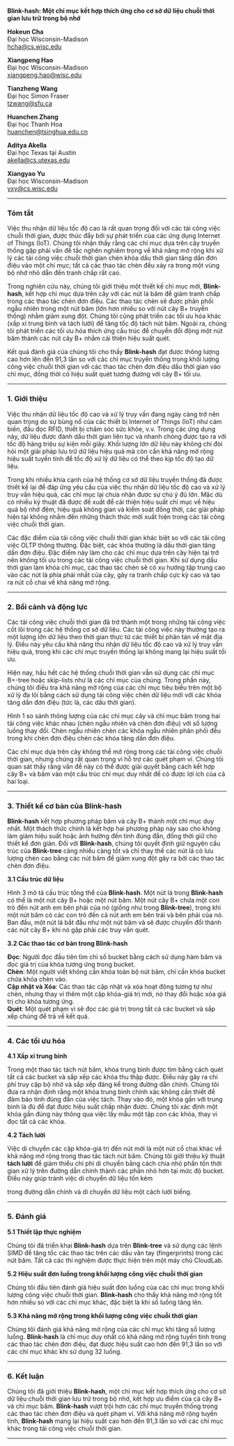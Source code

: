 

**Blink-hash: Một chỉ mục kết hợp thích ứng cho cơ sở dữ liệu chuỗi thời gian lưu trữ trong bộ nhớ**

**Hokeun Cha**  
Đại học Wisconsin-Madison  
hcha@cs.wisc.edu  

**Xiangpeng Hao**  
Đại học Wisconsin-Madison  
xiangpeng.hao@wisc.edu  

**Tianzheng Wang**  
Đại học Simon Fraser  
tzwang@sfu.ca  

**Huanchen Zhang**  
Đại học Thanh Hoa  
huanchen@tsinghua.edu.cn  

**Aditya Akella**  
Đại học Texas tại Austin  
akella@cs.utexas.edu  

**Xiangyao Yu**  
Đại học Wisconsin-Madison  
yxy@cs.wisc.edu  

---

### Tóm tắt

Việc thu nhận dữ liệu tốc độ cao là rất quan trọng đối với các tải công việc chuỗi thời gian, được thúc đẩy bởi sự phát triển của các ứng dụng Internet of Things (IoT). Chúng tôi nhận thấy rằng các chỉ mục dựa trên cây truyền thống gặp phải vấn đề tắc nghẽn nghiêm trọng về khả năng mở rộng khi xử lý các tải công việc chuỗi thời gian chèn khóa dấu thời gian tăng dần đơn điệu vào một chỉ mục; tất cả các thao tác chèn đều xảy ra trong một vùng bộ nhớ nhỏ dẫn đến tranh chấp rất cao.

Trong nghiên cứu này, chúng tôi giới thiệu một thiết kế chỉ mục mới, **Blink-hash**, kết hợp chỉ mục dựa trên cây với các nút lá băm để giảm tranh chấp trong các thao tác chèn đơn điệu. Các thao tác chèn sẽ được phân phối ngẫu nhiên trong một nút băm (lớn hơn nhiều so với nút cây B+ truyền thống) nhằm giảm xung đột. Chúng tôi cũng phát triển các tối ưu hóa khác (xấp xỉ trung bình và tách lười) để tăng tốc độ tách nút băm. Ngoài ra, chúng tôi phát triển các tối ưu hóa thích ứng cấu trúc để chuyển đổi động một nút băm thành các nút cây B+ nhằm cải thiện hiệu suất quét.

Kết quả đánh giá của chúng tôi cho thấy **Blink-hash** đạt được thông lượng cao hơn lên đến 91,3 lần so với các chỉ mục truyền thống trong khối lượng công việc chuỗi thời gian với các thao tác chèn đơn điệu dấu thời gian vào chỉ mục, đồng thời có hiệu suất quét tương đương với cây B+ tối ưu.

---

### 1. Giới thiệu

Việc thu nhận dữ liệu tốc độ cao và xử lý truy vấn đang ngày càng trở nên quan trọng do sự bùng nổ của các thiết bị Internet of Things (IoT) như cảm biến, đầu đọc RFID, thiết bị chăm sóc sức khỏe, v.v. Trong các ứng dụng này, dữ liệu được đánh dấu thời gian liên tục và nhanh chóng được tạo ra với tốc độ hàng triệu sự kiện mỗi giây. Khối lượng lớn dữ liệu này không chỉ đòi hỏi một giải pháp lưu trữ dữ liệu hiệu quả mà còn cần khả năng mở rộng hiệu suất tuyến tính để tốc độ xử lý dữ liệu có thể theo kịp tốc độ tạo dữ liệu.

Trong khi nhiều khía cạnh của hệ thống cơ sở dữ liệu truyền thống đã được thiết kế lại để đáp ứng yêu cầu của việc thu nhận dữ liệu tốc độ cao và xử lý truy vấn hiệu quả, các chỉ mục lại chưa nhận được sự chú ý đủ lớn. Mặc dù có nhiều kỹ thuật đã được đề xuất để cải thiện hiệu suất chỉ mục về hiệu quả bộ nhớ đệm, hiệu quả không gian và kiểm soát đồng thời, các giải pháp hiện tại không nhắm đến những thách thức mới xuất hiện trong các tải công việc chuỗi thời gian.

Các đặc điểm của tải công việc chuỗi thời gian khác biệt so với các tải công việc OLTP thông thường. Đặc biệt, các khóa thường là dấu thời gian tăng dần đơn điệu. Đặc điểm này làm cho các chỉ mục dựa trên cây hiện tại trở nên không tối ưu trong các tải công việc chuỗi thời gian. Khi sử dụng dấu thời gian làm khóa chỉ mục, các thao tác chèn sẽ có xu hướng tập trung cao vào các nút lá phía phải nhất của cây, gây ra tranh chấp cực kỳ cao và tạo ra nút cổ chai về khả năng mở rộng.

---

### 2. Bối cảnh và động lực

Các tải công việc chuỗi thời gian đã trở thành một trong những tải công việc cốt lõi trong các hệ thống cơ sở dữ liệu. Các tải công việc này thường tạo ra một lượng lớn dữ liệu theo thời gian thực từ các thiết bị phân tán về mặt địa lý. Điều này yêu cầu khả năng thu nhận dữ liệu tốc độ cao và xử lý truy vấn hiệu quả, trong khi các chỉ mục truyền thống lại không mang lại hiệu suất tối ưu.

Hiện nay, hầu hết các hệ thống chuỗi thời gian vẫn sử dụng các chỉ mục B+-tree hoặc skip-lists như là các chỉ mục của chúng. Trong phần này, chúng tôi điều tra khả năng mở rộng của các chỉ mục tiêu biểu trên một bộ xử lý đa lõi bằng cách sử dụng tải công việc chèn dữ liệu mới với các khóa tăng dần đơn điệu (tức là, các dấu thời gian).

Hình 1 so sánh thông lượng của các chỉ mục cây và chỉ mục băm trong hai tải công việc khác nhau (chèn ngẫu nhiên và chèn đơn điệu) với số lượng luồng thay đổi. Chèn ngẫu nhiên chèn các khóa ngẫu nhiên phân phối đều trong khi chèn đơn điệu chèn các khóa tăng dần đơn điệu.

Các chỉ mục dựa trên cây không thể mở rộng trong các tải công việc chuỗi thời gian, nhưng chúng rất quan trọng vì hỗ trợ các quét phạm vi. Chúng tôi quan sát thấy rằng vấn đề này có thể được giải quyết bằng cách kết hợp cây B+ và băm vào một cấu trúc chỉ mục duy nhất để có được lợi ích của cả hai loại.

---

### 3. Thiết kế cơ bản của Blink-hash

**Blink-hash** kết hợp phương pháp băm và cây B+ thành một chỉ mục duy nhất. Một thách thức chính là kết hợp hai phương pháp này sao cho không làm giảm hiệu suất hoặc ảnh hưởng đến tính đúng đắn, đồng thời giữ cho thiết kế đơn giản. Đối với **Blink-hash**, chúng tôi quyết định giữ nguyên cấu trúc của **Blink-tree** càng nhiều càng tốt và chỉ thay thế các nút lá có lưu lượng chèn cao bằng các nút băm để giảm xung đột gây ra bởi các thao tác chèn đơn điệu.

**3.1 Cấu trúc dữ liệu**

Hình 3 mô tả cấu trúc tổng thể của **Blink-hash**. Một nút lá trong **Blink-hash** có thể là một nút cây B+ hoặc một nút băm. Một nút cây B+ chứa một con trỏ đến nút anh em bên phải của nó (giống như trong **Blink-tree**), trong khi một nút băm có các con trỏ đến cả nút anh em bên trái và bên phải của nó. Ban đầu, một nút lá bắt đầu như một nút băm và sẽ được chuyển đổi thành các nút cây B+ khi nó gặp phải các truy vấn quét.

**3.2 Các thao tác cơ bản trong Blink-hash**

**Đọc**: Người đọc đầu tiên tìm chỉ số bucket bằng cách sử dụng hàm băm và đọc giá trị của khóa tương ứng trong bucket.  
**Chèn**: Một người viết không cần khóa toàn bộ nút băm, chỉ cần khóa bucket chứa khóa chèn vào.  
**Cập nhật và Xóa**: Các thao tác cập nhật và xóa hoạt động tương tự như chèn, nhưng thay vì thêm một cặp khóa-giá trị mới, nó thay đổi hoặc xóa giá trị cho khóa tương ứng.  
**Quét**: Một quét phạm vi sẽ đọc các giá trị trong tất cả các bucket và sắp xếp chúng để trả về kết quả.  

---

### 4. Các tối ưu hóa

**4.1 Xấp xỉ trung bình**

Trong một thao tác tách nút băm, khóa trung bình được tìm bằng cách quét tất cả các bucket và sắp xếp các khóa thu thập được. Điều này gây ra chi phí truy cập bộ nhớ và sắp xếp đáng kể trong đường dẫn chính. Chúng tôi đưa ra nhận định rằng một khóa trung bình chính xác không cần thiết để đảm bảo tính đúng đắn của việc tách. Thay vào đó, một khóa gần với trung bình là đủ để đạt được hiệu suất chấp nhận được. Chúng tôi xác định một khóa gần đúng này thông qua việc lấy mẫu một tập con các khóa, thay vì đọc tất cả các khóa.

**4.2 Tách lười**

Việc di chuyển các cặp khóa-giá trị đến nút mới là một nút cổ chai khác về khả năng mở rộng trong thao tác tách nút băm. Chúng tôi giới thiệu kỹ thuật **tách lười** để giảm thiểu chi phí di chuyển bằng cách chia nhỏ phần tốn thời gian xử lý trên đường dẫn chính thành các phần nhỏ hơn tại mức độ bucket. Điều này giúp tránh việc di chuyển dữ liệu tốn kém

 trong đường dẫn chính và di chuyển dữ liệu một cách lười biếng.

---

### 5. Đánh giá

**5.1 Thiết lập thực nghiệm**

Chúng tôi đã triển khai **Blink-hash** dựa trên **Blink-tree** và sử dụng các lệnh SIMD để tăng tốc các thao tác trên các dấu vân tay (fingerprints) trong các nút băm. Tất cả các thí nghiệm được thực hiện trên một máy chủ CloudLab.

**5.2 Hiệu suất đơn luồng trong khối lượng công việc chuỗi thời gian**

Chúng tôi đầu tiên đánh giá hiệu suất đơn luồng của các chỉ mục trong khối lượng công việc chuỗi thời gian. **Blink-hash** cho thấy khả năng mở rộng tốt hơn nhiều so với các chỉ mục khác, đặc biệt là khi số luồng tăng lên.

**5.3 Khả năng mở rộng trong khối lượng công việc chuỗi thời gian**

Chúng tôi đánh giá khả năng mở rộng của các chỉ mục khi tăng số lượng luồng. **Blink-hash** là chỉ mục duy nhất có khả năng mở rộng tuyến tính trong các thao tác chèn đơn điệu, đạt được hiệu suất cao hơn đến 91,3 lần so với các chỉ mục khác khi sử dụng 32 luồng.

---

### 6. Kết luận

Chúng tôi đã giới thiệu **Blink-hash**, một chỉ mục kết hợp thích ứng cho cơ sở dữ liệu chuỗi thời gian lưu trữ trong bộ nhớ, kết hợp ưu điểm của cả cây B+ và chỉ mục băm. **Blink-hash** vượt trội hơn các chỉ mục truyền thống trong các thao tác chèn đơn điệu và quét phạm vi. Với khả năng mở rộng tuyến tính, **Blink-hash** mang lại hiệu suất cao hơn đến 91,3 lần so với các chỉ mục khác trong tải công việc chuỗi thời gian.

---
